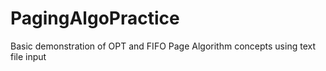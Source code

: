 # PagingAlgoPractice
Basic demonstration of OPT and FIFO  Page Algorithm concepts using text file input
